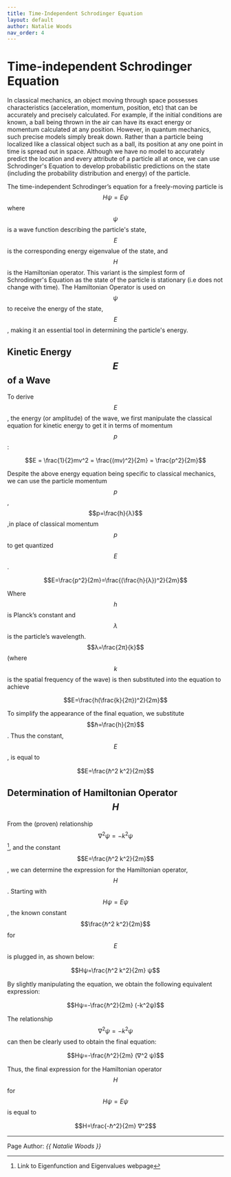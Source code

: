 ```yaml
---
title: Time-Independent Schrodinger Equation
layout: default
author: Natalie Woods
nav_order: 4
---
```


# Time-independent Schrodinger Equation
In classical mechanics, an object moving through space possesses characteristics (acceleration, momentum, position, etc) that can be accurately and precisely calculated. For example, if the initial conditions are known, a ball being thrown in the air can have its exact energy or momentum calculated at any position. However, in quantum mechanics, such precise models simply break down. Rather than a particle being localized like a classical object such as a ball, its position at any one point in time is spread out in space.  Although we have no model to accurately predict the location and every attribute of a particle all at once, we can use Schrodinger's Equation to develop probabilistic predictions on the state (including the probability distribution and energy) of the particle.

The time-independent Schrodinger’s equation for a freely-moving particle is $$Hψ=Eψ$$ where $$ψ$$ is a wave function describing the particle's state, $$E$$ is the corresponding energy eigenvalue of the state, and $$H$$ is the Hamiltonian operator. This variant is the simplest form of Schrodinger's Equation as the state of the particle is stationary (i.e does not change with time). The Hamiltonian Operator is used on $$\psi$$ to receive the energy of the state, $$E$$, making it an essential tool in determining the particle's energy.
## Kinetic Energy $$E$$ of a Wave
To derive $$E$$, the energy (or amplitude) of the wave, we first manipulate the classical equation for kinetic energy to get it in terms of momentum $$p$$:

$$E = \frac{1}{2}mv^2 = \frac{(mv)^2}{2m} = \frac{p^2}{2m}$$

Despite the above energy equation being specific to classical mechanics, we can use the particle momentum $$p$$, $$p=\frac{h}{λ}$$ ,in place of classical momentum $$p$$ to get quantized $$E$$.

$$E=\frac{p^2}{2m}=\frac{(\frac{h}{λ})^2}{2m}$$

Where $$h$$ is Planck’s constant and $$λ$$ is the particle’s wavelength.
$$λ=\frac{2π}{k}$$ (where $$k$$ is the spatial frequency of the wave) is then substituted into the equation to achieve

$$E=\frac{h(\frac{k}{2π})^2}{2m}$$

To simplify the appearance of the final equation, we substitute $$ℏ=\frac{h}{2π}$$. Thus the constant, $$E$$, is equal to

$$E=\frac{ℏ^2 k^2}{2m}$$

## Determination of Hamiltonian Operator $$H$$
From the (proven) relationship $$∇^2 ψ=-k^2ψ$$ [^1], and the constant $$E=\frac{ℏ^2 k^2}{2m}$$, we can determine the expression for the Hamiltonian operator, $$H$$.
Starting with $$Hψ=Eψ$$, the known constant $$\frac{ℏ^2 k^2}{2m}$$ for $$E$$ is plugged in, as shown below:

$$Hψ=\frac{ℏ^2 k^2}{2m} ψ$$

By slightly manipulating the equation, we obtain the following equivalent expression:

$$Hψ=-\frac{ℏ^2}{2m} (-k^2ψ)$$

The relationship $$∇^2 ψ=-k^2 ψ$$ can then be clearly used to obtain the final equation:

$$Hψ=-\frac{ℏ^2}{2m} (∇^2 ψ)$$

Thus, the final expression for the Hamiltonian operator $$H$$ for $$Hψ=Eψ$$ is equal to

$$H=\frac{-ℏ^2}{2m} ∇^2$$

---

Page Author: *{{ Natalie Woods }}*

[^1]: Link to Eigenfunction and Eigenvalues webpage
